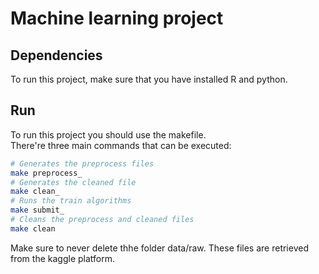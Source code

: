# Machine learning project 

## Dependencies 
To run this project, make sure that you have installed R and python. 

## Run 

To run this project you should use the makefile.  
There're three main commands that can be executed: 
```bash
# Generates the preprocess files
make preprocess_
# Generates the cleaned file
make clean_
# Runs the train algorithms
make submit_
# Cleans the preprocess and cleaned files
make clean 
```

Make sure to never delete thhe folder data/raw. These files are retrieved from the kaggle platform.  


